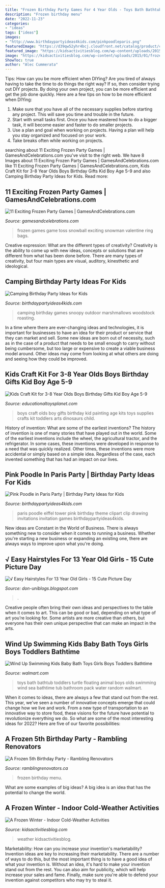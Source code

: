 ```yaml
---
title: "Frozen Birthday Party Games For 4 Year Olds - Toys Bath Bathtub Toddlers Turtle Floating Animal Boys Olds Swimming Wind Sea Bathtime Tub Bathroom Pack Water Random Walmart"
description: "Frozen birthday menu"
date: "2022-11-23"
categories:
- "ideas"
tags: ["ideas"]
images:
- "http://www.birthdaypartyideas4kids.com/pinkpoodleparis.png"
featuredImage: "https://d39qw52yhr4bcj.cloudfront.net/catalog/product/cache/9/image/9df78eab33525d08d6e5fb8d27136e95/b/0/b086gqkxlx.jpg"
featured_image: "https://kidsactivitiesblog.com/wp-content/uploads/2015/01/frozen-winter-1.jpg"
image: "https://kidsactivitiesblog.com/wp-content/uploads/2015/01/frozen-winter-1.jpg"
ShowToc: true
author: "Alec Cummerata"
---
```



Tips: How can you be more efficient when DIYing?
Are you tired of always having to take the time to do things the right way? If so, then consider trying out DIY projects. By doing your own project, you can be more efficient and get the job done quickly. Here are a few tips on how to be more efficient when DIYing: 
1. Make sure that you have all of the necessary supplies before starting any project. This will save you time and trouble in the future.
2. Start with small tasks first. Once you have mastered how to do a bigger task, it will become easier and faster to do smaller projects. 
3. Use a plan and goal when working on projects. Having a plan will help you stay organized and focused on your work. 
4. Take breaks often while working on projects.

	

		
searching about 11 Exciting Frozen Party Games | GamesAndCelebrations.com you've visit to the right web. We have 8 Images about 11 Exciting Frozen Party Games | GamesAndCelebrations.com like 11 Exciting Frozen Party Games | GamesAndCelebrations.com, Kids Craft Kit for 3-8 Year Olds Boys Birthday Gifts Kid Boy Age 5-9 and also Camping Birthday Party Ideas for Kids. Read more:
		
    
## 11 Exciting Frozen Party Games | GamesAndCelebrations.com

<img loading=lazy src="http://www.gamesandcelebrations.com/wp-content/uploads/2017/01/Frozen-Party-Games.jpg" onerror="this.onerror=null;this.src='https://tse4.mm.bing.net/th?id=OIP.Y97xt5obH5NrrMR5WYGz7gHaLK&amp;pid=15.1';" alt="11 Exciting Frozen Party Games | GamesAndCelebrations.com">

_Source: gamesandcelebrations.com_

>frozen games game toss snowball exciting snowman valentine ring bags. 

	

Creative expression: What are the different types of creativity?
Creativity is the ability to come up with new ideas, concepts or solutions that are different from what has been done before. There are many types of creativity, but four main types are visual, auditory, kinesthetic and ideological.

    
## Camping Birthday Party Ideas For Kids

<img loading=lazy src="https://birthdaypartyideas4kids.com/camping.png" onerror="this.onerror=null;this.src='https://tse4.mm.bing.net/th?id=OIP.md6ccf3xfugn37bFLA8H3AAAAA&amp;pid=15.1';" alt="Camping Birthday Party Ideas for Kids">

_Source: birthdaypartyideas4kids.com_

>camping birthday games snoopy outdoor marshmallows woodstock roasting. 

	

In a time where there are ever-changing ideas and technologies, it is important for businesses to have an idea for their product or service that they can market and sell. Some new ideas are born out of necessity, such as in the case of a product that needs to be small enough to carry without being cumbersome, but too large or expensive to create a viable business model around. Other ideas may come from looking at what others are doing and seeing how they could be improved.

    
## Kids Craft Kit For 3-8 Year Olds Boys Birthday Gifts Kid Boy Age 5-9

<img loading=lazy src="https://d39qw52yhr4bcj.cloudfront.net/catalog/product/cache/9/image/9df78eab33525d08d6e5fb8d27136e95/b/0/b086gqkxlx.jpg" onerror="this.onerror=null;this.src='https://tse2.mm.bing.net/th?id=OIP.D21QWhjWtygrdvqWHBzkTwHaHa&amp;pid=15.1';" alt="Kids Craft Kit for 3-8 Year Olds Boys Birthday Gifts Kid Boy Age 5-9">

_Source: educationaltoysplanet.com_

>boys craft olds boy gifts birthday kid painting age kits toys supplies crafts kit toddlers arts dinosaurs child. 

	

History of invention: What are some of the earliest inventions?
The history of invention is one of many stories that have played out in the world. Some of the earliest inventions include the wheel, the agricultural tractor, and the refrigerator. In some cases, these inventions were developed in response to a need that was quickly realized. Other times, these inventions were more accidental or simply based on a simple idea. Regardless of the case, each invented something that has had an impact on our lives.

    
## Pink Poodle In Paris Party | Birthday Party Ideas For Kids

<img loading=lazy src="http://www.birthdaypartyideas4kids.com/pinkpoodleparis.png" onerror="this.onerror=null;this.src='https://tse2.mm.bing.net/th?id=OIP.Zq6aVra3aPt2i3WPqn-Q4QHaHT&amp;pid=15.1';" alt="Pink Poodle in Paris Party | Birthday Party Ideas for Kids">

_Source: birthdaypartyideas4kids.com_

>paris poodle eiffel tower pink birthday theme clipart clip drawing invitations invitation games birthdaypartyideas4kids. 

	

New ideas are Constant in the World of Business. There is always something new to consider when it comes to running a business. Whether you're starting a new business or expanding an existing one, there are always ways to improve upon what you're doing. 

    
## √ Easy Hairstyles For 13 Year Old Girls - 15 Cute Picture Day

<img loading=lazy src="https://content.latest-hairstyles.com/wp-content/uploads/black-kids-hairstyles.jpg" onerror="this.onerror=null;this.src='https://tse2.mm.bing.net/th?id=OIP.ftL2vUGe4jltLqaVB2MxZwHaFF&amp;pid=15.1';" alt="√ Easy Hairstyles For 13 Year Old Girls - 15 Cute Picture Day">

_Source: don-uniblogs.blogspot.com_

>. 

	

Creative people often bring their own ideas and perspectives to the table when it comes to art. This can be good or bad, depending on what type of art you’re looking for. Some artists are more creative than others, but everyone has their own unique perspective that can make an impact in the arts.

    
## Wind Up Swimming Kids Baby Bath Toys Girls Boys Toddlers Bathtime

<img loading=lazy src="https://i5.walmartimages.com/asr/44a99d20-28a5-4672-9759-012e4694975c_1.e7e1ecc8c16dfec32373433db1f9463a.jpeg" onerror="this.onerror=null;this.src='https://tse1.mm.bing.net/th?id=OIP.fwXUUVMhxid4OmNO4IauMQHaHa&amp;pid=15.1';" alt="Wind Up Swimming Kids Baby Bath Toys Girls Boys Toddlers Bathtime">

_Source: walmart.com_

>toys bath bathtub toddlers turtle floating animal boys olds swimming wind sea bathtime tub bathroom pack water random walmart. 

	

When it comes to ideas, there are always a few that stand out from the rest. This year, we’ve seen a number of innovative concepts emerge that could change how we live and work. From a new type of transportation to an innovative way to store food, these visions for the future have potential to revolutionize everything we do. So what are some of the most interesting ideas for 2022? Here are five of our favorite possibilities:

    
## A Frozen 5th Birthday Party - Rambling Renovators

<img loading=lazy src="https://3.bp.blogspot.com/-LBmmOyhfbA8/U0tBHC9qmRI/AAAAAAAAPTI/8Ei-zt-4JDM/s1600/disney-frozen-party-menu.jpg" onerror="this.onerror=null;this.src='https://tse3.mm.bing.net/th?id=OIP.4YgbW6Wr-lzleG3bfI8i1gHaNF&amp;pid=15.1';" alt="A Frozen 5th Birthday Party - Rambling Renovators">

_Source: ramblingrenovators.ca_

>frozen birthday menu. 

	

What are some examples of big ideas?
A big idea is an idea that has the potential to change the world.

    
## A Frozen Winter - Indoor Cold-Weather Activities

<img loading=lazy src="https://kidsactivitiesblog.com/wp-content/uploads/2015/01/frozen-winter-1.jpg" onerror="this.onerror=null;this.src='https://tse4.mm.bing.net/th?id=OIP.-EsFGLeJ1J0d5l5YOT5P-gHaLH&amp;pid=15.1';" alt="A Frozen Winter - Indoor Cold-Weather Activities">

_Source: kidsactivitiesblog.com_

>weather kidsactivitiesblog. 

	

Marketability: How can you increase your invention's marketability?
Invention ideas are key to increasing their marketability. There are a number of ways to do this, but the most important thing is to have a good idea of what your invention is. Without an idea, it's hard to make your invention stand out from the rest. You can also aim for publicity, which will help increase your sales and fame. Finally, make sure you're able to defend your invention against competitors who may try to steal it.


